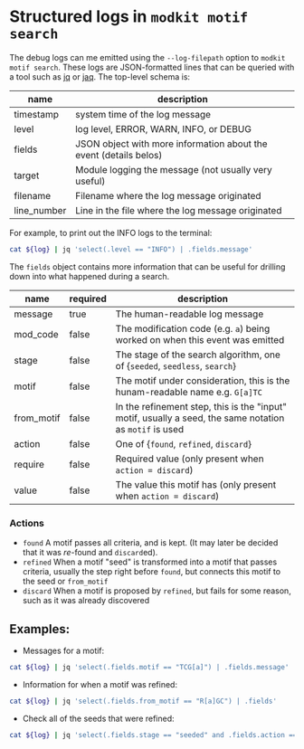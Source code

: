 # Structured logs in `modkit motif search`

The debug logs can me emitted using the `--log-filepath` option to `modkit motif search`.
These logs are JSON-formatted lines that can be queried with a tool such as [jq](https://jqlang.org/) or [jaq](https://github.com/01mf02/jaq).
The top-level schema is:

| name        | description                                                       |
|-------------|-------------------------------------------------------------------|
| timestamp   | system time of the log message                                    |
| level       | log level, ERROR, WARN, INFO, or DEBUG                            |
| fields      | JSON object with more information about the event (details belos) |
| target      | Module logging the message (not usually very useful)              |
| filename    | Filename where the log message originated                         |
| line_number | Line in the file where the log message originated                 |

For example, to print out the INFO logs to the terminal:

```bash
cat ${log} | jq 'select(.level == "INFO") | .fields.message'
```

The `fields` object contains more information that can be useful for drilling down into what happened during a search. 

| name       | required | description                                                                                             |
|------------|----------|---------------------------------------------------------------------------------------------------------|
| message    | true     | The human-readable log message                                                                          |
| mod_code   | false    | The modification code (e.g. `a`) being worked on when this event was emitted                            |
| stage      | false    | The stage of the search algorithm, one of {`seeded`, `seedless`, `search`}                              |
| motif      | false    | The motif under consideration, this is the hunam-readable name e.g. `G[a]TC`                            |
| from_motif | false    | In the refinement step, this is the "input" motif, usually a seed, the same notation as `motif` is used |
| action     | false    | One of {`found`, `refined`, `discard`}                                                                  |
| require    | false    | Required value (only present when `action = discard`)                                                   |
| value      | false    | The value this motif has (only present when `action = discard`)                                         |

### Actions
- `found` A motif passes all criteria, and is kept.
  (It may later be decided that it was _re_-found and `discard`ed).
- `refined` When a motif "seed" is transformed into a motif that passes criteria, usually the step right before `found`, but connects this motif to the seed or `from_motif`
- `discard` When a motif is proposed by `refined`, but fails for some reason, such as it was already discovered

## Examples:

- Messages for a motif:
```bash
cat ${log} | jq 'select(.fields.motif == "TCG[a]") | .fields.message'
```
- Information for when a motif was refined:

```bash
cat ${log} | jq 'select(.fields.from_motif == "R[a]GC") | .fields'
```
- Check all of the seeds that were refined:

```bash
cat ${log} | jq 'select(.fields.stage == "seeded" and .fields.action == "found" and .fields.mod_code == "a") | .fields'
```

